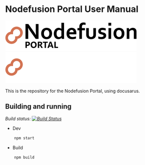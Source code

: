 # Nodefusion Portal User Manual

![Nodefusion](static/img/NFN%20-%20portal%20logo%20light.svg#gh-light-mode-only)![Nodefusion](static/img/NFN%20-%20portal%20logo%20dark.svg#gh-dark-mode-only)

This is the repository for the Nodefusion Portal, using docusarus.

## Building and running

*Build status: [![Build Status](https://dev.azure.com/Nodefusion/NodefusionPortal/_apis/build/status%2FNodefusion.NodefusionPortal.UserManual%20(131)?branchName=main)](https://dev.azure.com/Nodefusion/NodefusionPortal/_build/latest?definitionId=131&branchName=main)*

- Dev

```bash
    npm start
```

- Build

```bash
    npm build
```
